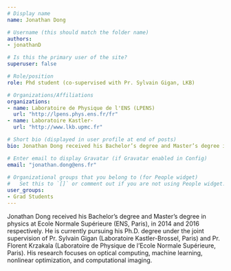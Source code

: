```yaml
---
# Display name
name: Jonathan Dong

# Username (this should match the folder name)
authors:
- jonathanD

# Is this the primary user of the site?
superuser: false

# Role/position
role: Phd student (co-supervised with Pr. Sylvain Gigan, LKB)

# Organizations/Affiliations
organizations:
- name: Laboratoire de Physique de l'ENS (LPENS)
  url: "http://lpens.phys.ens.fr/fr"
- name: Laboratoire Kastler-
  url: "http://www.lkb.upmc.fr"

# Short bio (displayed in user profile at end of posts)
bio: Jonathan Dong received his Bachelor’s degree and Master’s degree in physics at Ecole Normale Supérieure (ENS, Paris), in 2014 and 2016 respectively. He is currently pursuing his Ph.D. degree under the joint supervision of Pr. Sylvain Gigan (Laboratoire Kastler-Brossel, Paris) and Pr. Florent Krzakala (Laboratoire de Physique de l’Ecole Normale Supérieure, Paris). His research focuses on optical computing, machine learning, nonlinear optimization, and computational imaging.

# Enter email to display Gravatar (if Gravatar enabled in Config)
email: "jonathan.dong@ens.fr"
  
# Organizational groups that you belong to (for People widget)
#   Set this to `[]` or comment out if you are not using People widget.  
user_groups:
- Grad Students
---
```


Jonathan Dong received his Bachelor’s degree and Master’s degree in physics at Ecole Normale Supérieure (ENS, Paris), in 2014 and 2016 respectively. He is currently pursuing his Ph.D. degree under the joint supervision of Pr. Sylvain Gigan (Laboratoire Kastler-Brossel, Paris) and Pr. Florent Krzakala (Laboratoire de Physique de l’Ecole Normale Supérieure, Paris). His research focuses on optical computing, machine learning, nonlinear optimization, and computational imaging.
